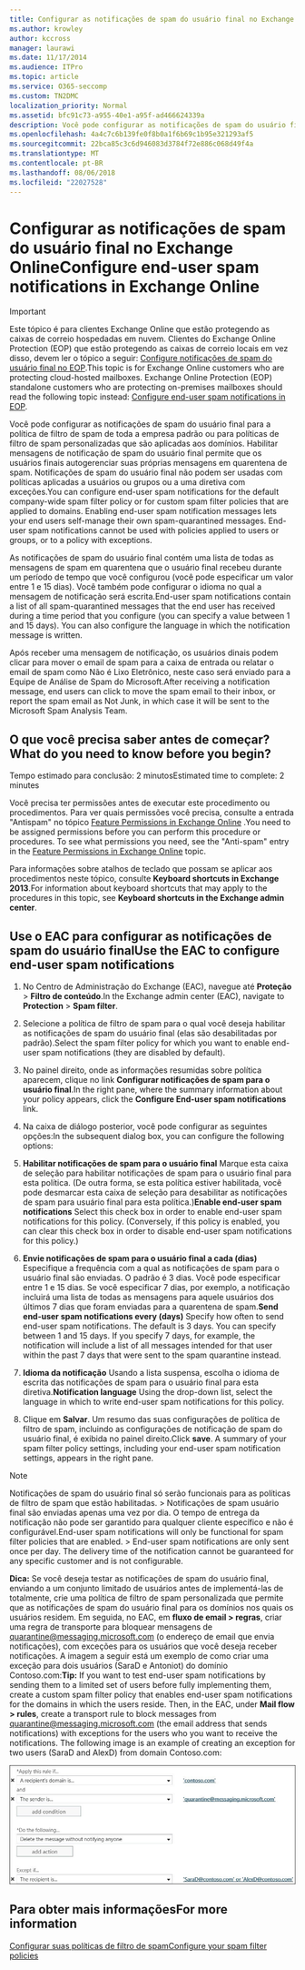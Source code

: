 ```yaml
---
title: Configurar as notificações de spam do usuário final no Exchange Online
ms.author: krowley
author: kccross
manager: laurawi
ms.date: 11/17/2014
ms.audience: ITPro
ms.topic: article
ms.service: O365-seccomp
ms.custom: TN2DMC
localization_priority: Normal
ms.assetid: bfc91c73-a955-40e1-a95f-ad466624339a
description: Você pode configurar as notificações de spam do usuário final para a política de filtro de spam de toda a empresa padrão ou para políticas de filtro de spam personalizadas que são aplicadas aos domínios.
ms.openlocfilehash: 4a4c7c6b139fe0f8b0a1f6b69c1b95e321293af5
ms.sourcegitcommit: 22bca85c3c6d946083d3784f72e886c068d49f4a
ms.translationtype: MT
ms.contentlocale: pt-BR
ms.lasthandoff: 08/06/2018
ms.locfileid: "22027528"
---
```

# <a name="configure-end-user-spam-notifications-in-exchange-online"></a><span data-ttu-id="85a97-103">Configurar as notificações de spam do usuário final no Exchange Online</span><span class="sxs-lookup"><span data-stu-id="85a97-103">Configure end-user spam notifications in Exchange Online</span></span>

> [!IMPORTANT]
> <span data-ttu-id="85a97-p101">Este tópico é para clientes Exchange Online que estão protegendo as caixas de correio hospedadas em nuvem. Clientes do Exchange Online Protection (EOP) que estão protegendo as caixas de correio locais em vez disso, devem ler o tópico a seguir: [Configure notificações de spam do usuário final no EOP](configure-end-user-spam-notifications-in-eop.md).</span><span class="sxs-lookup"><span data-stu-id="85a97-p101">This topic is for Exchange Online customers who are protecting cloud-hosted mailboxes. Exchange Online Protection (EOP) standalone customers who are protecting on-premises mailboxes should read the following topic instead: [Configure end-user spam notifications in EOP](configure-end-user-spam-notifications-in-eop.md).</span></span> 
  
<span data-ttu-id="85a97-p102">Você pode configurar as notificações de spam do usuário final para a política de filtro de spam de toda a empresa padrão ou para políticas de filtro de spam personalizadas que são aplicadas aos domínios. Habilitar mensagens de notificação de spam do usuário final permite que os usuários finais autogerenciar suas próprias mensagens em quarentena de spam. Notificações de spam do usuário final não podem ser usadas com políticas aplicadas a usuários ou grupos ou a uma diretiva com exceções.</span><span class="sxs-lookup"><span data-stu-id="85a97-p102">You can configure end-user spam notifications for the default company-wide spam filter policy or for custom spam filter policies that are applied to domains. Enabling end-user spam notification messages lets your end users self-manage their own spam-quarantined messages. End-user spam notifications cannot be used with policies applied to users or groups, or to a policy with exceptions.</span></span>
  
<span data-ttu-id="85a97-p103">As notificações de spam do usuário final contém uma lista de todas as mensagens de spam em quarentena que o usuário final recebeu durante um período de tempo que você configurou (você pode especificar um valor entre 1 e 15 dias). Você também pode configurar o idioma no qual a mensagem de notificação será escrita.</span><span class="sxs-lookup"><span data-stu-id="85a97-p103">End-user spam notifications contain a list of all spam-quarantined messages that the end user has received during a time period that you configure (you can specify a value between 1 and 15 days). You can also configure the language in which the notification message is written.</span></span>
  
<span data-ttu-id="85a97-111">Após receber uma mensagem de notificação, os usuários dinais podem clicar para mover o email de spam para a caixa de entrada ou relatar o email de spam como Não é Lixo Eletrônico, neste caso será enviado para a Equipe de Análise de Spam do Microsoft.</span><span class="sxs-lookup"><span data-stu-id="85a97-111">After receiving a notification message, end users can click to move the spam email to their inbox, or report the spam email as Not Junk, in which case it will be sent to the Microsoft Spam Analysis Team.</span></span> 
  
## <a name="what-do-you-need-to-know-before-you-begin"></a><span data-ttu-id="85a97-112">O que você precisa saber antes de começar?</span><span class="sxs-lookup"><span data-stu-id="85a97-112">What do you need to know before you begin?</span></span>

<span data-ttu-id="85a97-113">Tempo estimado para conclusão: 2 minutos</span><span class="sxs-lookup"><span data-stu-id="85a97-113">Estimated time to complete: 2 minutes</span></span>
  
<span data-ttu-id="85a97-p104">Você precisa ter permissões antes de executar este procedimento ou procedimentos. Para ver quais permissões você precisa, consulte a entrada "Antispam" no tópico [Feature Permissions in Exchange Online](http://technet.microsoft.com/library/15073ce1-0917-403b-8839-02a2ebc96e16.aspx) .</span><span class="sxs-lookup"><span data-stu-id="85a97-p104">You need to be assigned permissions before you can perform this procedure or procedures. To see what permissions you need, see the "Anti-spam" entry in the [Feature Permissions in Exchange Online](http://technet.microsoft.com/library/15073ce1-0917-403b-8839-02a2ebc96e16.aspx) topic.</span></span> 
  
<span data-ttu-id="85a97-116">Para informações sobre atalhos de teclado que possam se aplicar aos procedimentos neste tópico, consulte **Keyboard shortcuts in Exchange 2013**.</span><span class="sxs-lookup"><span data-stu-id="85a97-116">For information about keyboard shortcuts that may apply to the procedures in this topic, see **Keyboard shortcuts in the Exchange admin center**.</span></span>
  
## <a name="use-the-eac-to-configure-end-user-spam-notifications"></a><span data-ttu-id="85a97-117">Use o EAC para configurar as notificações de spam do usuário final</span><span class="sxs-lookup"><span data-stu-id="85a97-117">Use the EAC to configure end-user spam notifications</span></span>

1. <span data-ttu-id="85a97-118">No Centro de Administração do Exchange (EAC), navegue até **Proteção** \> **Filtro de conteúdo**.</span><span class="sxs-lookup"><span data-stu-id="85a97-118">In the Exchange admin center (EAC), navigate to **Protection** \> **Spam filter**.</span></span>
    
2. <span data-ttu-id="85a97-119">Selecione a política de filtro de spam para o qual você deseja habilitar as notificações de spam do usuário final (elas são desabilitadas por padrão).</span><span class="sxs-lookup"><span data-stu-id="85a97-119">Select the spam filter policy for which you want to enable end-user spam notifications (they are disabled by default).</span></span>
    
3. <span data-ttu-id="85a97-120">No painel direito, onde as informações resumidas sobre política aparecem, clique no link **Configurar notificações de spam para o usuário final**.</span><span class="sxs-lookup"><span data-stu-id="85a97-120">In the right pane, where the summary information about your policy appears, click the **Configure End-user spam notifications** link.</span></span> 
    
4. <span data-ttu-id="85a97-121">Na caixa de diálogo posterior, você pode configurar as seguintes opções:</span><span class="sxs-lookup"><span data-stu-id="85a97-121">In the subsequent dialog box, you can configure the following options:</span></span>
    
1. <span data-ttu-id="85a97-p105">**Habilitar notificações de spam para o usuário final** Marque esta caixa de seleção para habilitar notificações de spam para o usuário final para esta política. (De outra forma, se esta política estiver habilitada, você pode desmarcar esta caixa de seleção para desabilitar as notificações de spam para usuário final para esta política.)</span><span class="sxs-lookup"><span data-stu-id="85a97-p105">**Enable end-user spam notifications** Select this check box in order to enable end-user spam notifications for this policy. (Conversely, if this policy is enabled, you can clear this check box in order to disable end-user spam notifications for this policy.)</span></span> 
    
2. <span data-ttu-id="85a97-p106">**Envie notificações de spam para o usuário final a cada (dias)** Especifique a frequência com a qual as notificações de spam para o usuário final são enviadas. O padrão é 3 dias. Você pode especificar entre 1 e 15 dias. Se você especificar 7 dias, por exemplo, a notificação incluirá uma lista de todas as mensagens para aquele usuários dos últimos 7 dias que foram enviadas para a quarentena de spam.</span><span class="sxs-lookup"><span data-stu-id="85a97-p106">**Send end-user spam notifications every (days)** Specify how often to send end-user spam notifications. The default is 3 days. You can specify between 1 and 15 days. If you specify 7 days, for example, the notification will include a list of all messages intended for that user within the past 7 days that were sent to the spam quarantine instead.</span></span> 
    
3. <span data-ttu-id="85a97-128">**Idioma da notificação** Usando a lista suspensa, escolha o idioma de escrita das notificações de spam para o usuário final para esta diretiva.</span><span class="sxs-lookup"><span data-stu-id="85a97-128">**Notification language** Using the drop-down list, select the language in which to write end-user spam notifications for this policy.</span></span> 
    
5. <span data-ttu-id="85a97-p107">Clique em **Salvar**. Um resumo das suas configurações de política de filtro de spam, incluindo as configurações de notificação de spam do usuário final, é exibida no painel direito.</span><span class="sxs-lookup"><span data-stu-id="85a97-p107">Click **save**. A summary of your spam filter policy settings, including your end-user spam notification settings, appears in the right pane.</span></span>
    
> [!NOTE]
>  <span data-ttu-id="85a97-p108">Notificações de spam do usuário final só serão funcionais para as políticas de filtro de spam que estão habilitadas. > Notificações de spam usuário final são enviadas apenas uma vez por dia. O tempo de entrega da notificação não pode ser garantido para qualquer cliente específico e não é configurável.</span><span class="sxs-lookup"><span data-stu-id="85a97-p108">End-user spam notifications will only be functional for spam filter policies that are enabled. >  End-user spam notifications are only sent once per day. The delivery time of the notification cannot be guaranteed for any specific customer and is not configurable.</span></span> 
  
 <span data-ttu-id="85a97-p109">**Dica:** Se você deseja testar as notificações de spam do usuário final, enviando a um conjunto limitado de usuários antes de implementá-las de totalmente, crie uma política de filtro de spam personalizada que permite que as notificações de spam do usuário final para os domínios nos quais os usuários residem. Em seguida, no EAC, em **fluxo de email \> regras**, criar uma regra de transporte para bloquear mensagens de quarantine@messaging.microsoft.com (o endereço de email que envia notificações), com exceções para os usuários que você deseja receber notificações. A imagem a seguir está um exemplo de como criar uma exceção para dois usuários (SaraD e Antoniot) do domínio Contoso.com:</span><span class="sxs-lookup"><span data-stu-id="85a97-p109">**Tip:** If you want to test end-user spam notifications by sending them to a limited set of users before fully implementing them, create a custom spam filter policy that enables end-user spam notifications for the domains in which the users reside. Then, in the EAC, under **Mail flow \> rules**, create a transport rule to block messages from quarantine@messaging.microsoft.com (the email address that sends notifications) with exceptions for the users who you want to receive the notifications. The following image is an example of creating an exception for two users (SaraD and AlexD) from domain Contoso.com:</span></span> 
  
![Regra de transporte para testar notificações de spam do usuário final](media/EOP-ESN-testspecificusers.jpg)
  
## <a name="for-more-information"></a><span data-ttu-id="85a97-138">Para obter mais informações</span><span class="sxs-lookup"><span data-stu-id="85a97-138">For more information</span></span>

[<span data-ttu-id="85a97-139">Configurar suas políticas de filtro de spam</span><span class="sxs-lookup"><span data-stu-id="85a97-139">Configure your spam filter policies</span></span>](configure-your-spam-filter-policies.md)
  

